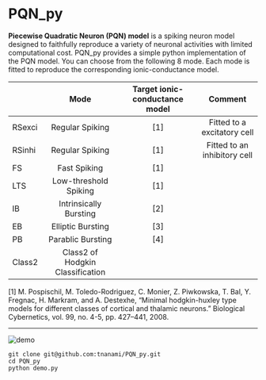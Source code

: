 # PQN_py

**Piecewise Quadratic Neuron (PQN) model** is a spiking neuron model designed to faithfully reproduce a variety of neuronal activities with limited computational cost.
PQN_py provides a simple python implementation of the PQN model. You can choose from the following 8 mode. Each mode is fitted to reproduce the corresponding ionic-conductance model.

|        |Mode                            |Target ionic-conductance model|Comment                    |
|:-------|:------------------------------:|:---------------------------:|:-------------------------:|
| RSexci |Regular Spiking                 |[1]                          |Fitted to a excitatory cell|
| RSinhi |Regular Spiking                 |[1]                          |Fitted to an inhibitory cell|
| FS     |Fast Spiking                    |[1]|
| LTS    |Low-threshold Spiking           |[1]|
| IB     |Intrinsically Bursting          |[2]|
| EB     |Elliptic Bursting               |[3]|
| PB     |Parablic Bursting               |[4]|
| Class2 |Class2 of Hodgkin Classification||

[1] M. Pospischil, M. Toledo-Rodriguez, C. Monier, Z. Piwkowska, T. Bal, Y. Fregnac, H. Markram, and A. Destexhe, “Minimal hodgkin-huxley type models for different classes of cortical and thalamic neurons.” Biological Cybernetics, vol. 99, no. 4-5, pp. 427–441, 2008.

---

![demo](https://user-images.githubusercontent.com/108346049/191765808-160a4049-e4a5-4b7a-a9ed-0b254782c24e.png)

    git clone git@github.com:tnanami/PQN_py.git
    cd PQN_py
    python demo.py
